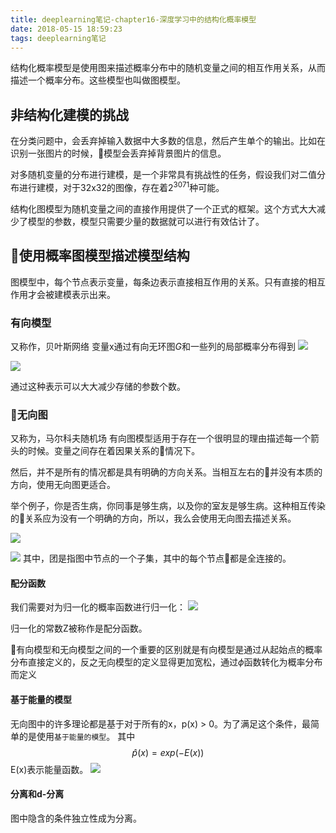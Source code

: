 ```yaml
---
title: deeplearning笔记-chapter16-深度学习中的结构化概率模型
date: 2018-05-15 18:59:23
tags: deeplearning笔记
---
```


结构化概率模型是使用图来描述概率分布中的随机变量之间的相互作用关系，从而描述一个概率分布。这些模型也叫做图模型。
<!-- more -->
## 非结构化建模的挑战
在分类问题中，会丢弃掉输入数据中大多数的信息，然后产生单个的输出。比如在识别一张图片的时候，模型会丢弃掉背景图片的信息。

对多随机变量的分布进行建模，是一个非常具有挑战性的任务，假设我们对二值分布进行建模，对于32x32的图像，存在着$2^{3071}$种可能。

结构化图模型为随机变量之间的直接作用提供了一个正式的框架。这个方式大大减少了模型的参数，模型只需要少量的数据就可以进行有效估计了。

## 使用概率图模型描述模型结构
图模型中，每个节点表示变量，每条边表示直接相互作用的关系。只有直接的相互作用才会被建模表示出来。

### 有向模型
又称作，贝叶斯网络
变量x通过有向无环图$G$和一些列的局部概率分布得到
![](https://raw.githubusercontent.com/gjwei/gjwei.github.io/master/uploads/20180515191752.png)

![](https://raw.githubusercontent.com/gjwei/gjwei.github.io/master/uploads/20180515192013.png)

通过这种表示可以大大减少存储的参数个数。

### 无向图
又称为，马尔科夫随机场
有向图模型适用于存在一个很明显的理由描述每一个箭头的时候。变量之间存在着因果关系的情况下。

然后，并不是所有的情况都是具有明确的方向关系。当相互左右的并没有本质的方向，使用无向图更适合。

举个例子，你是否生病，你同事是够生病，以及你的室友是够生病。这种相互传染的关系应为没有一个明确的方向，所以，我么会使用无向图去描述关系。

![](https://raw.githubusercontent.com/gjwei/gjwei.github.io/master/uploads/20180515193343.png)

![](https://raw.githubusercontent.com/gjwei/gjwei.github.io/master/uploads/20180515193438.png)
其中，团是指图中节点的一个子集，其中的每个节点都是全连接的。

#### 配分函数

我们需要对为归一化的概率函数进行归一化：
![](https://raw.githubusercontent.com/gjwei/gjwei.github.io/master/uploads/20180515195808.png)

归一化的常数Z被称作是配分函数。

有向模型和无向模型之间的一个重要的区别就是有向模型是通过从起始点的概率分布直接定义的，反之无向模型的定义显得更加宽松，通过$\phi$函数转化为概率分布而定义

#### 基于能量的模型
无向图中的许多理论都是基于对于所有的x，p(x) > 0。为了满足这个条件，最简单的是使用`基于能量的模型`。
其中
$$ \hat{p}(x) = exp(-E(x)) $$
E(x)表示能量函数。
![](https://raw.githubusercontent.com/gjwei/gjwei.github.io/master/uploads/20180515200607.png)

#### 分离和d-分离
图中隐含的条件独立性成为分离。 
